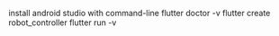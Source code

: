 
install android studio with command-line
flutter doctor -v
flutter create robot_controller
flutter run -v